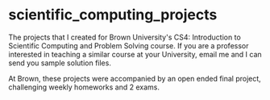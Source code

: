 # scientific_computing_projects
The projects that I created for Brown University's CS4: Introduction to Scientific Computing and Problem Solving course. If you are a professor interested in teaching a similar course at your University, email me and I can send you sample solution files.

At Brown, these projects were accompanied by an open ended final project, challenging weekly homeworks and 2 exams. 


